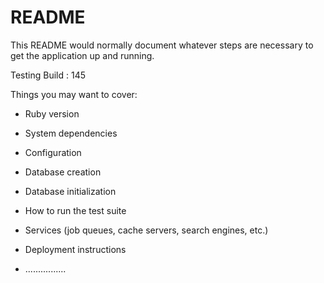 # README

This README would normally document whatever steps are necessary to get the
application up and running.

Testing Build : 145

Things you may want to cover:

* Ruby version

* System dependencies

* Configuration

* Database creation

* Database initialization

* How to run the test suite

* Services (job queues, cache servers, search engines, etc.)

* Deployment instructions

* ................
